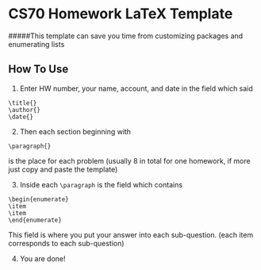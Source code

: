 CS70 Homework LaTeX Template
=====

#####This template can save you time from customizing packages and enumerating lists

How To Use
-----

1. Enter HW number, your name, account, and date in the field which said
```
\title{}
\author{}
\date{}
```
2. Then each section beginning with
```
\paragraph{}
```
is the place for each problem (usually 8 in total for one homework, if more just copy and paste the template)

3. Inside each ``\paragraph`` is the field which contains
```
\begin{enumerate}
\item
\item
\end{enumerate}
```
This field is where you put your answer into each sub-question. (each item corresponds to each sub-question)

4. You are done!

